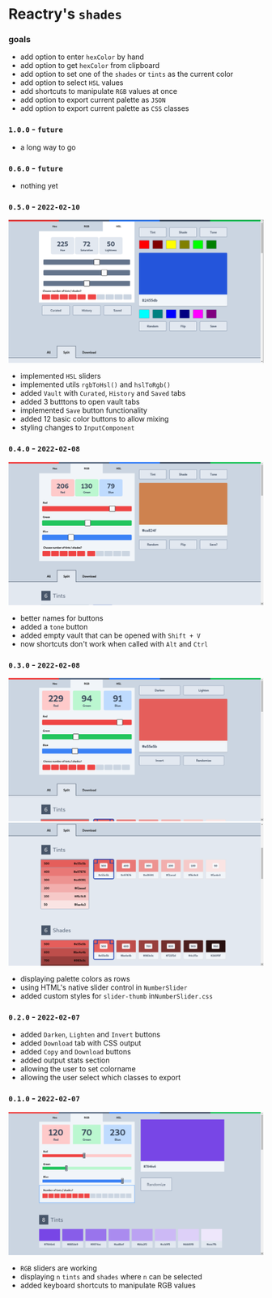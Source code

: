 
# Reactry's `shades`


### goals
* add option to enter `hexColor` by hand
* add option to get `hexColor` from clipboard
* add option to set one of the `shades` or `tints` as the current color
* add option to select `HSL` values
* add shortcuts to manipulate `RGB` values at once
* add option to export current palette as `JSON`
* add option to export current palette as `CSS` classes


### `1.0.0` - `future`
* a long way to go


### `0.6.0` - `future`
* nothing yet


### `0.5.0` - `2022-02-10`
<img src="https://raw.githubusercontent.com/reactry/shades/master/img/0.5.0.png">

* implemented `HSL` sliders
* implemented utils `rgbToHsl()` and `hslToRgb()`
* added `Vault` with `Curated`, `History` and `Saved` tabs
* added 3 butttons to open vault tabs
* implemented `Save` button functionality
* added 12 basic color buttons to allow mixing
* styling changes to `InputComponent`


### `0.4.0` - `2022-02-08`
<img src="https://raw.githubusercontent.com/reactry/shades/master/img/0.4.0.png">

* better names for buttons
* added a `tone` button
* added empty vault that can be opened with `Shift + V`
* now shortcuts don't work when called with `Alt` and `Ctrl`


### `0.3.0` - `2022-02-08`
<img src="https://raw.githubusercontent.com/reactry/shades/master/img/0.3.0.png">
<img src="https://raw.githubusercontent.com/reactry/shades/master/img/0.3.0-split.png">

* displaying palette colors as rows
* using HTML's native slider control in `NumberSlider`
* added custom styles for `slider-thumb` in`NumberSlider.css`


### `0.2.0` - `2022-02-07`
* added `Darken`, `Lighten` and `Invert` buttons
* added `Download` tab with CSS output
* added `Copy` and `Download` buttons
* added output stats section
* allowing the user to set colorname
* allowing the user select which classes to export


### `0.1.0` - `2022-02-07`
<img src="https://raw.githubusercontent.com/reactry/shades/master/img/0.1.0.png">

* `RGB` sliders are working
* displaying `n` `tints` and `shades` where `n` can be selected
* added keyboard shortcuts to manipulate RGB values



